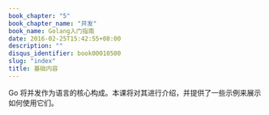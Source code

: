 ```yaml
---
book_chapter: "5"
book_chapter_name: "并发"
book_name: Golang入门指南
date: 2016-02-25T15:42:55+08:00
description: ""
disqus_identifier: book00010500
slug: "index"
title: 基础内容
---
```


Go 将并发作为语言的核心构成。本课将对其进行介绍，并提供了一些示例来展示如何使用它们。


